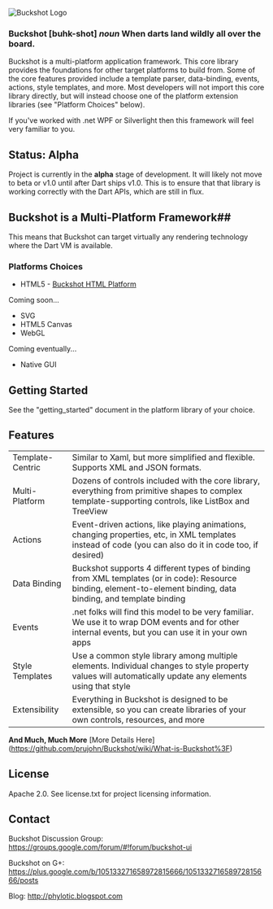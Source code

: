 ![Buckshot Logo](http://www.buckshotui.org/sandbox/web/resources/buckshot_logo.png)

### Buckshot [buhk-shot] *noun* When darts land wildly all over the board. ###
Buckshot is a multi-platform application framework. This core library provides
the foundations for other target platforms to build from. Some of the core
features provided include a template parser, data-binding, events,
actions, style templates, and more.  Most developers will not import this core
library directly, but will instead choose one of the platform extension
libraries (see "Platform Choices" below).

If you've worked with .net WPF or Silverlight then this framework will feel very 
familiar to you.

## Status: Alpha ##
Project is currently in the **alpha** stage of development.  It will likely not
move to beta or v1.0 until after Dart ships v1.0. This is to ensure that that 
library is working correctly with the Dart APIs, which are still in flux.

## Buckshot is a Multi-Platform Framework##
This means that Buckshot can target virtually any rendering technology where
the Dart VM is available.

### Platforms Choices ###
* HTML5 - [Buckshot HTML Platform](https://github.com/prujohn/buckshot_html)

Coming soon...

* SVG
* HTML5 Canvas
* WebGL

Coming eventually...

* Native GUI

## Getting Started ##
See the "getting_started" document in the platform library of your choice.

## Features ##
<table>
<tr>
<td>Template-Centric</td>
<td>Similar to Xaml, but more simplified and flexible.  Supports XML and JSON formats.</td>
</tr>
<tr>
<td>Multi-Platform</td>
<td>Dozens of controls included with the core library, everything from primitive shapes to complex template-supporting controls, like ListBox and TreeView</td>
</tr>
<tr>
<td>Actions</td>
<td>Event-driven actions, like playing animations, changing properties, etc, in XML templates instead of code (you can also do it in code too, if desired)</td>
</tr>
<tr>
<td>Data Binding</td>
<td>
Buckshot supports 4 different types of binding from XML templates (or in code):  Resource binding, element-to-element binding, data binding, and template binding</td>
</tr>
<tr>
<td>Events</td>
<td>.net folks will find this model to be very familiar.  We use it to wrap DOM events and for other internal events, but you can use it in your own apps</td>
</tr>
<tr>
<td>Style Templates</td>
<td>Use a common style library among multiple elements.  Individual changes to style property values will automatically update any elements using that style</td>
</tr>
<tr>
<td>Extensibility</td>
<td>Everything in Buckshot is designed to be extensible, so you can create libraries of your own controls, resources, and more</td>
</tr>
</table>

**And Much, Much More** [More Details Here] (https://github.com/prujohn/Buckshot/wiki/What-is-Buckshot%3F)

## License ##
Apache 2.0. See license.txt for project licensing information.

## Contact ##
Buckshot Discussion Group: <https://groups.google.com/forum/#!forum/buckshot-ui>

Buckshot on G+: <https://plus.google.com/b/105133271658972815666/105133271658972815666/posts>

Blog: <http://phylotic.blogspot.com>
